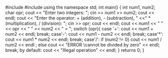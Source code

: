 #include <iostream>
#include <iomanip>
using the namespace std;
int main()
{
int num1, num2;
char opr;
cout << "Enter two integers: ";
cin >> num1 >> num2;
cout << endl;
cout << "Enter the operator: + (addition), - (subtraction), " <<" * (multiplication), / (division): ";
cin >> opr;
cout << endl;
cout << num1 << " " << opr << " " << num2 << " = ";
switch (opr){
case '+':
cout << num1 + num2 << endl;
break;
case'-':
cout << num1 - num2 << endl;
break;
case'*':
cout << num1 * num2 << endl;
break;
case'/':
if (num2 != 0)
cout << num1 / num2 << endl ;
else
cout << "ERROR \cannot be divided by zero" << endl;
break;
by default:
cout << "Illegal operation" << endl;
}
returns 0;
}
